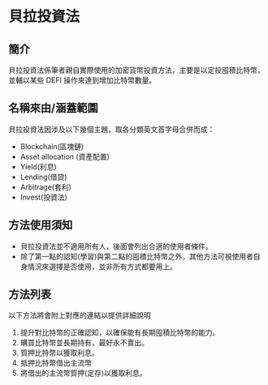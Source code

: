 # 貝拉投資法

## 簡介

貝拉投資法係筆者親自實際使用的加密貨幣投資方法，主要是以定投囤積比特幣，並輔以某些 DEFI 操作來達到增加比特幣數量。

## 名稱來由/涵蓋範圍

貝拉投資法因涉及以下幾個主題，取各分類英文首字母合併而成：

- Blockchain(區塊鏈)
- Asset allocation (資產配置)
- Yield(利息)
- Lending(借貸)
- Arbitrage(套利)
- Invest(投資法)

## 方法使用須知

- 貝拉投資法並不適用所有人，後面會列出合適的使用者條件。
- 除了第一點的認知(學習)與第二點的囤積比特幣之外，其他方法可視使用者自身情況來選擇是否使用，並非所有方式都要用上。

## 方法列表

以下方法將會附上對應的連結以提供詳細說明

1.  提升對比特幣的正確認知，以確保能有長期囤積比特幣的能力。
2.  購買比特幣並長期持有，最好永不賣出。
3.  質押比特幣以獲取利息。
4.  抵押比特幣借出主流幣
5.  將借出的主流幣質押(定存)以獲取利息。
